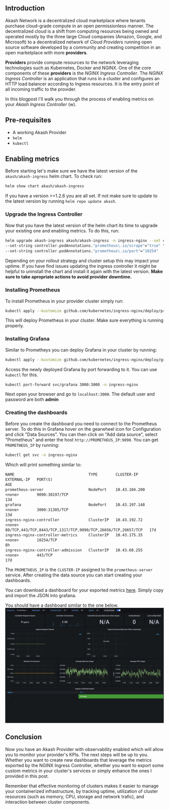 ## Introduction

Akash Network is a decentralized cloud marketplace where tenants purchase cloud-grade compute in an open permissionless manner.
The decentralized cloud is a shift from computing resources being owned and operated mostly by the three large Cloud companies (Amazon, Google, and Microsoft) to a decentralized network of *Cloud Providers* running open source software developed by a community and creating competition in an open marketplace with more **providers**.

**Providers** provide compute resources to the network leveraging technologies such as Kubernetes, Docker and NGINX. One of the core components of these **providers** is the *NGINX Ingress Controller*.
The *NGINX Ingress Controller* is an application that runs in a cluster and configures an HTTP load balancer according to Ingress resources. It is the entry point of all incoming traffic to the provider.

In this blogpost I'll walk you through the process of enabling metrics on your *Akash Ingress Controller* (w).

## Pre-requisites
* A working Akash Provider
* `helm`
* `kubectl`

## Enabling metrics

Before starting let's make sure we have the latest version of the `akash/akash-ingress` helm chart. To check run:
```bash
helm show chart akash/akash-ingress
```
If you have a version >=1.2.6 you are all set. If not make sure to update to the latest version by running `helm repo update akash`.

### Upgrade the Ingress Controller

Now that you have the latest version of the helm chart its time to upgrade your existing one and enabling metrics. To do this, run:
```bash
helm upgrade akash-ingress akash/akash-ingress -n ingress-nginx --set controller.metrics.enabled=true \
--set-string controller.podAnnotations."prometheus\.io/scrape"="true" \
--set-string controller.podAnnotations."prometheus\.io/port"="10254"
```
Depending on your rollout strategy and cluster setup this may impact your uptime.
If you have find issues updating the ingress controller it might be helpful to uninstall the chart and install it again with the latest version.
**Make sure to take apropriate actions to avoid provider downtime.**

### Installing Prometheus

To install Prometheus in your provider cluster simply run:
```bash
kubectl apply --kustomize github.com/kubernetes/ingress-nginx/deploy/prometheus/
```
This will deploy Prometheus in your cluster. Make sure everything is running properly.

### Installing Grafana

Similar to Prometheys you can deploy Grafana in your cluster by running:
```bash
kubectl apply --kustomize github.com/kubernetes/ingress-nginx/deploy/grafana/
```

Access the newly deployed Grafana by port forwarding to it. You can use `kubectl` for this.
```bash
kubectl port-forward svc/grafana 3000:3000 -n ingress-nginx
```
Next open your browser and go to `localhost:3000`. The default user and password are both **admin**

### Creating the dashboards

Before you create the dashboard you need to connect to the Prometheus server.
To do this in Grafana hover on the gearwheel icon for Configuration and click "Data Sources".
You can then click on "Add data source", select "Prometheus" and enter the host `http://PROMETHEUS_IP:9090`.
You can get `PROMETHEUS_IP` by running:
```bash
kubectl get svc -n ingress-nginx
```
Which will print something similar to:
```
NAME                                 TYPE        CLUSTER-IP      EXTERNAL-IP   PORT(S)                                                         AGE
prometheus-server                    NodePort    10.43.104.200   <none>        9090:30197/TCP                                                  13d
grafana                              NodePort    10.43.197.148   <none>        3000:31305/TCP                                                  13d
ingress-nginx-controller             ClusterIP   10.43.192.72    <none>        80/TCP,443/TCP,8443/TCP,1317/TCP,9090/TCP,26656/TCP,26657/TCP   17d
ingress-nginx-controller-metrics     ClusterIP   10.43.175.35    <none>        10254/TCP                                                       8h
ingress-nginx-controller-admission   ClusterIP   10.43.68.255    <none>        443/TCP                                                         17d
```
The `PROMETHEUS_IP` is the `CLUSTER-IP` assigned to the `prometheus-server` service.
After creating the data source you can start creating your dashboards.

You can download a dashboard for your exported metrics [here](https://raw.githubusercontent.com/kubernetes/ingress-nginx/main/deploy/grafana/dashboards/nginx.json).
Simply copy and import the JSON into grafana.

You should have a dashboard similar to the one below.
![Grafana-Screenshot](https://github.com/quasarch/articles/raw/main/akash-provider-ingress-observability/grafana-screenshot.png)

## Conclusion

Now you have an Akash Provider with observability enabled which will allow you to monitor your provider's KPIs.
The next steps will be up to you.
Whether you want to create new dashboards that leverage the metrics exported by the NGINX Ingress Controller, whether you want to export some custom metrics in your cluster's services or simply enhance the ones I provided in this post.

Remember that effective monitoring of clusters makes it easier to manage your containerized infrastructure, by tracking uptime, utilization of cluster resources (such as memory, CPU, storage and network trafic), and interaction between cluster components.